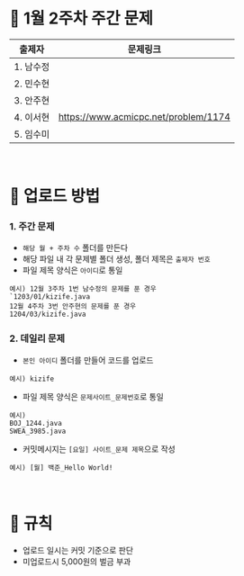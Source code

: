 # 🧩 1월 2주차 주간 문제
| 출제자    | 문제링크                                  |
|--------|---------------------------------------|
| 1. 남수정 |  | 
| 2. 민수현 |  |
| 3. 안주현 |  |
| 4. 이서현 | https://www.acmicpc.net/problem/1174 |
| 5. 임수미 |  |

<br/>

# 📂 업로드 방법
### 1. 주간 문제 
- `해당 월 + 주차 수` 폴더를 만든다
- 해당 파일 내 각 문제별 폴더 생성, 폴더 제목은 `출제자 번호`
- 파일 제목 양식은 `아이디`로 통일
```declarative
예시) 12월 3주차 1번 남수정의 문제를 푼 경우
`1203/01/kizife.java
12월 4주차 3번 안주현의 문제를 푼 경우 
1204/03/kizife.java
```
 

### 2. 데일리 문제
- `본인 아이디` 폴더를 만들어 코드를 업로드
```declarative
예시) kizife
```
- 파일 제목 양식은 `문제사이트_문제번호`로 통일
```declarative
예시) 
BOJ_1244.java 
SWEA_3985.java
```
- 커밋메시지는 `[요일] 사이트_문제 제목`으로 작성 
```declarative
예시) [월] 백준_Hello World!
``` 

<br/>

# 💸 규칙
- 업로드 일시는 커밋 기준으로 판단 
- 미업로드시 5,000원의 벌금 부과
